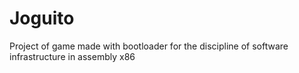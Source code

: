 # Joguito
Project of game made with bootloader for the discipline of software infrastructure in assembly x86
